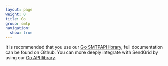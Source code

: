 ```yaml
---
layout: page
weight: 0
title: Go
group: smtp
navigation:
  show: true
---
```

<call-out>

It is recommended that you use our <a href="https://github.com/sendgrid/smtpapi-go">Go SMTPAPI library</a>, full documentation can be found on Github. You can more deeply integrate with SendGrid by using our <a href="https://github.com/sendgrid/sendgrid-go">Go API library</a>.

</call-out>
